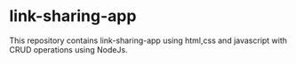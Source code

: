 # link-sharing-app
This repository contains link-sharing-app using html,css and javascript with CRUD operations using NodeJs.
